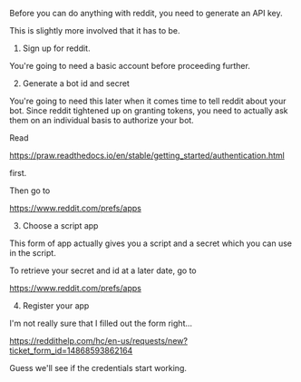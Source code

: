 
Before you can do anything with reddit, you need to generate an API key.

This is slightly more involved that it has to be.

1) Sign up for reddit.

You're going to need a basic account before proceeding further.

2) Generate a bot id and secret

You're going to need this later when it comes time to tell reddit about your bot.
Since reddit tightened up on granting tokens, you need to actually ask them on an individual basis to authorize your bot.

Read

https://praw.readthedocs.io/en/stable/getting_started/authentication.html

first.

Then go to 

https://www.reddit.com/prefs/apps

3) Choose a script app

This form of app actually gives you a script and a secret which you can use in the script.

To retrieve your secret and id at a later date, go to 

https://www.reddit.com/prefs/apps

4) Register your app

I'm not really sure that I filled out the form right...

https://reddithelp.com/hc/en-us/requests/new?ticket_form_id=14868593862164

Guess we'll see if the credentials start working.





